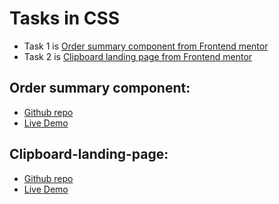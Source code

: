 # Tasks in CSS

- Task 1 is [Order summary component from Frontend mentor](#Order-summary-component)
- Task 2 is [Clipboard landing page from Frontend mentor](#Clipboard-landing-page)





## Order summary component:
- [Github repo](https://github.com/Ahmedelshinnawi/Order-summary-component)
- [Live Demo](https://ahmedelshinnawi.github.io/Order-summary-component/index.html)


## Clipboard-landing-page:
- [Github repo](https://github.com/Ahmedelshinnawi/Clipboard-landing-page)
- [Live Demo](https://ahmedelshinnawi.github.io/Clipboard-landing-page/)
